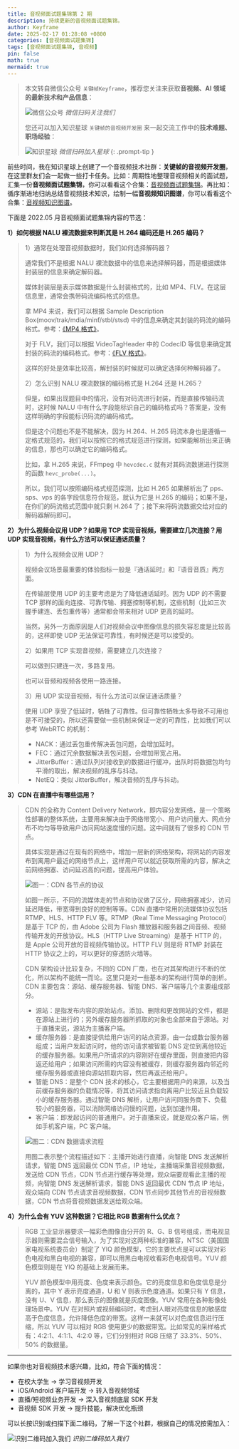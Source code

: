 ```yaml
---
title: 音视频面试题集锦第 2 期
description: 持续更新的音视频面试题集锦。
author: Keyframe
date: 2025-02-17 01:28:08 +0800
categories: [音视频面试题集锦]
tags: [音视频面试题集锦, 音视频]
pin: false
math: true
mermaid: true
---
```


> 本文转自微信公众号 `关键帧Keyframe`，推荐您关注来获取**音视频、AI 领域的最新技术和产品信息**：
>
>![微信公众号](assets/img/keyframe-mp.jpg)
>_微信扫码关注我们_
>
>您还可以加入知识星球 `关键帧的音视频开发圈` 来一起交流工作中的**技术难题、职场经验**：
>
>![知识星球](assets/img/keyframe-zsxq.png)
>_微信扫码加入星球_
{: .prompt-tip }

前些时间，我在知识星球上创建了一个音视频技术社群：**关键帧的音视频开发圈**，在这里群友们会一起做一些打卡任务。比如：周期性地整理音视频相关的面试题，汇集一份**音视频面试题集锦**，你可以看看这个合集：[音视频面试题集锦](https://mp.weixin.qq.com/mp/appmsgalbum?__biz=MjM5MTkxOTQyMQ==&action=getalbum&album_id=2380776196751425539#wechat_redirect)。再比如：循序渐进地归纳总结音视频技术知识，绘制一幅**音视频知识图谱**，你可以看看这个合集：[音视频知识图谱](https://mp.weixin.qq.com/mp/appmsgalbum?__biz=MjM5MTkxOTQyMQ==&action=getalbum&album_id=2349658423078092802#wechat_redirect)。

下面是 2022.05 月音视频面试题集锦内容的节选：

**1）如何根据 NALU 裸流数据来判断其是 H.264 编码还是 H.265 编码？**

>1）通常在处理音视频数据时，我们如何选择解码器？
>
>通常我们不是根据 NALU 裸流数据中的信息来选择解码器，而是根据媒体封装层的信息来确定解码器。
>
>媒体封装层是表示媒体数据是什么封装格式的，比如 MP4、FLV。在这层信息里，通常会携带码流编码格式的信息。
>
>拿 MP4 来说，我们可以根据 Sample Description Box(moov/trak/mdia/minf/stbl/stsd) 中的信息来确定其封装的码流的编码格式。参考：[《MP4 格式》](https://mp.weixin.qq.com/s?__biz=MjM5MTkxOTQyMQ==&mid=2257484677&idx=1&sn=a868911489519592930e18a60966d6a1&chksm=a5d4e7d792a36ec18653479f935aba1f27f44496b705ee8f68bc4965fd9682c0c0b865acd2cc&cur_album_id=2140155659911233539&scene=189#wechat_redirect)。
>
>对于 FLV，我们可以根据 VideoTagHeader 中的 CodecID 等信息来确定其封装的码流的编码格式。参考：[《FLV 格式》](https://mp.weixin.qq.com/s?__biz=MjM5MTkxOTQyMQ==&mid=2257484681&idx=1&sn=f78420b6b5ceb7339d79b871b4c8f9cf&chksm=a5d4e7db92a36ecdff22f6ce685d77bd11efb2d250b269aa0f2ff5387db6a6f90edbb4c1c524&scene=178&cur_album_id=2140155659911233539#rd)。
>
>这样的好处是效率比较高，解封装的时候就可以确定选择何种解码器了。
>
>2）怎么识别 NALU 裸流数据的编码格式是 H.264 还是 H.265？
>
>但是，如果出现题目中的情况，没有对码流进行封装，而是直接传输码流时，这时候 NALU 中有什么字段能标识自己的编码格式吗？答案是，没有这样明确的字段能标识码流的编码格式。
>
>但是这个问题也不是不能解决，因为 H.264、H.265 码流本身也是遵循一定格式规范的，我们可以按照它的格式规范进行探测，如果能解析出来正确的信息，那也可以确定它的编码格式。
>
>比如，拿 H.265 来说，FFmpeg 中 `hevcdec.c` 就有对其码流数据进行探测的函数 `hevc_probe(...)`。
>
>所以，我们可以按照编码格式规范探测，比如 H.265 如果解析出了 pps、sps、vps 的各字段信息符合规范，就认为它是 H.265 的编码；如果不是，在你们的码流格式范围中就只剩 H.264 了；接下来将码流数据交给对应的解码器解码即可。


**2）为什么视频会议用 UDP？如果用 TCP 实现音视频，需要建立几次连接？用 UDP 实现音视频，有什么方法可以保证通话质量？**

>1）为什么视频会议用 UDP？
>
>视频会议场景最重要的体验指标一般是『通话延时』和『语音音质』两方面。
>
>在传输层使用 UDP 的主要考虑是为了降低通话延时。因为 UDP 的不需要 TCP 那样的面向连接、可靠传输、拥塞控制等机制，这些机制（比如三次握手建连、丢包重传等）通常都会带来相对 UDP 更高的延时。
>
>当然，另外一方面原因是人们对视频会议中图像信息的损失容忍度是比较高的，这样即使 UDP 无法保证可靠性，有时候还是可以接受的。
>
>2）如果用 TCP 实现音视频，需要建立几次连接？
>
>可以做到只建连一次，多路复用。
>
>也可以音频和视频各使用一路连接。
>
>3）用 UDP 实现音视频，有什么方法可以保证通话质量？
>
>使用 UDP 享受了低延时，牺牲了可靠性。但可靠性牺牲太多导致不可用也是不可接受的，所以还需要做一些机制来保证一定的可靠性，比如我们可以参考 WebRTC 的机制：
>
>- NACK：通过丢包重传解决丢包问题，会增加延时。
>- FEC：通过冗余数据解决丢包问题，会增加带宽占用。
>- JitterBuffer：通过队列对接收到的数据进行缓冲，出队时将数据包均匀平滑的取出，解决视频的乱序与抖动。
>- NetEQ：类似 JitterBuffer，解决音频的乱序与抖动。



**3）CDN 在直播中有哪些运用？**

>CDN 的全称为 Content Delivery Network，即内容分发网络，是一个策略性部署的整体系统，主要用来解决由于网络带宽小、用户访问量大、网点分布不均匀等导致用户访问网站速度慢的问题。这中间就有了很多的 CDN 节点。
>
>具体实现是通过在现有的网络中，增加一层新的网络架构，将网站的内容发布到离用户最近的网络节点上，这样用户可以就近获取所需的内容，解决之前网络拥塞、访问延迟高的问题，提高用户体验。
>
>![图一：CDN 各节点的协议](assets/resource/av-interview-qa/cdn-structure.webp)
>
>如图一所示，不同的流媒体走的节点和协议做了区分，网络拥塞减少，访问延迟降低，带宽得到良好的控制等等。CDN 直播中常用的流媒体协议包括 RTMP、HLS、HTTP FLV 等。RTMP（Real Time Messaging Protocol）是基于 TCP 的，由 Adobe 公司为 Flash 播放器和服务器之间音频、视频传输开发的开放协议。HLS（HTTP Live Streaming）是基于 HTTP 的，是 Apple 公司开放的音视频传输协议。HTTP FLV 则是将 RTMP 封装在 HTTP 协议之上的，可以更好的穿透防火墙等。
>
>CDN 架构设计比较复杂，不同的 CDN 厂商，也在对其架构进行不断的优化，所以架构不能统一而论。这里只是对一些基本的架构进行简单的剖析。CDN 主要包含：源站、缓存服务器、智能 DNS、客户端等几个主要组成部分。
>
>- 源站：是指发布内容的原始站点。添加、删除和更改网站的文件，都是在源站上进行的；另外缓存服务器所抓取的对象也全部来自于源站。对于直播来说，源站为主播客户端。
>- 缓存服务器：是直接提供给用户访问的站点资源，由一台或数台服务器组成；当用户发起访问时，他的访问请求被智能 DNS 定位到离他较近的缓存服务器。如果用户所请求的内容刚好在缓存里面，则直接把内容返还给用户；如果访问所需的内容没有被缓存，则缓存服务器向邻近的缓存服务器或直接向源站抓取内容，然后再返还给用户。
>- 智能 DNS：是整个 CDN 技术的核心，它主要根据用户的来源，以及当前缓存服务器的负载情况等，将其访问请求指向离用户比较近且负载较小的缓存服务器。通过智能 DNS 解析，让用户访问同服务商下、负载较小的服务器，可以消除网络访问慢的问题，达到加速作用。
>- 客户端：即发起访问的普通用户。对于直播来说，就是观众客户端，例如手机客户端，PC 客户端。
>
>![图二：CDN 数据请求流程](assets/resource/av-interview-qa/cdn-data-flow.webp)
>
>用图二表示整个流程描述如下：主播开始进行直播，向智能 DNS 发送解析请求，智能 DNS 返回最优 CDN 节点，IP 地址，主播端采集音视频数据，发送给 CDN 节点，CDN 节点进行缓存等处理，观众端要观看此主播的视频，向智能 DNS 发送解析请求，智能 DNS 返回最优 CDN 节点 IP 地址，观众端向 CDN 节点请求音视频数据，CDN 节点同步其他节点的音视频数据，CDN 节点将音视频数据发送给观众端。


**4）为什么会有 YUV 这种数据？它相比 RGB 数据有什么优点？**

>RGB 工业显示器要求一幅彩色图像由分开的 R、G、B 信号组成，而电视显示器则需要混合信号输入，为了实现对这两种标准的兼容，NTSC（美国国家电视系统委员会）制定了 YIQ 颜色模型，它的主要优点是可以实现对彩色电视和黑白电视的兼容，即可以用黑白电视收看彩色电视信号。YUV 颜色模型则是在 YIQ 的基础上发展而来。
>
>YUV 颜色模型中用亮度、色度来表示颜色。它的亮度信息和色度信息是分离的，其中 Y 表示亮度通道，U 和 V 则表示色度通道。如果只有 Y 信息，没有 U、V 信息，那么表示的图像就是灰度图像。YUV 常用在各种影像处理场景中。YUV 在对照片或视频编码时，考虑到人眼对亮度信息的敏感度高于色度信息，允许降低色度的带宽。这样一来就可以对色度信息进行压缩，所以 YUV 可以相对 RGB 使用更少的数据带宽。比如常见的采样格式有：4:2:1、4:1:1、4:2:0 等，它们分别相对 RGB 压缩了 33.3%、50%、50% 的数据量。



---

如果你也对音视频技术感兴趣，比如，符合下面的情况：

- 在校大学生 → 学习音视频开发
- iOS/Android 客户端开发 → 转入音视频领域
- 直播/短视频业务开发 → 深入音视频底层 SDK 开发
- 音视频 SDK 开发 → 提升技能，解决优化瓶颈

可以长按识别或扫描下面二维码，了解一下这个社群，根据自己的情况按需加入：

![识别二维码加入我们](assets/img/keyframe-zsxq.png)
_识别二维码加入我们_